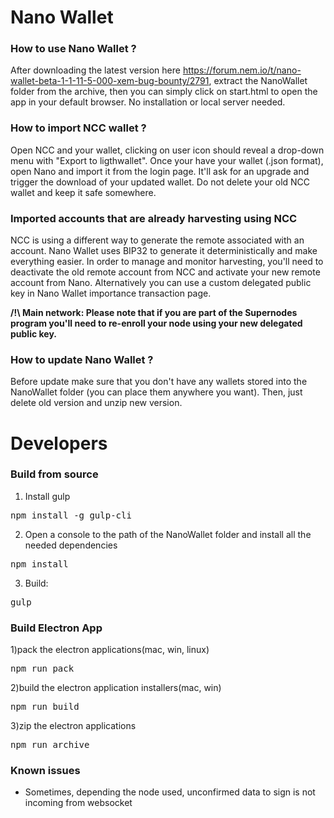 # Nano Wallet #

### How to use Nano Wallet ? ###

After downloading the latest version here https://forum.nem.io/t/nano-wallet-beta-1-1-11-5-000-xem-bug-bounty/2791, extract the NanoWallet folder from the archive, then you can simply click on start.html to open the app in your default browser. No installation or local server needed.

### How to import NCC wallet ? ###

Open NCC and your wallet, clicking on user icon should reveal a drop-down menu with "Export to ligthwallet".
Once your have your wallet (.json format), open Nano and import it from the login page. It'll ask for an upgrade and trigger the download of your updated wallet.
Do not delete your old NCC wallet and keep it safe somewhere.

### Imported accounts that are already harvesting using NCC ###

NCC is using a different way to generate the remote associated with an account. Nano Wallet uses BIP32 to generate it deterministically and make everything easier. In order to manage and monitor harvesting, you'll need to deactivate the old remote account from NCC and activate your new remote account from Nano. Alternatively you can use a custom delegated public key in Nano Wallet importance transaction page.

**/!\ Main network: Please note that if you are part of the Supernodes program you'll need to re-enroll your node using your new delegated public key.**

### How to update Nano Wallet ? ###

Before update make sure that you don't have any wallets stored into the NanoWallet folder (you can place them anywhere you want). Then, just delete old version and unzip new version.

# Developers #

### Build from source ###

1) Install gulp

<pre>npm install -g gulp-cli</pre>

2) Open a console to the path of the NanoWallet folder and install all the needed dependencies

<pre>npm install</pre>

3) Build:

<pre>gulp</pre>

### Build Electron App ###

1)pack the electron applications(mac, win, linux)

<pre>npm run pack</pre>

2)build the electron application installers(mac, win)

<pre>npm run build</pre>

3)zip the electron applications

<pre>npm run archive</pre>

### Known issues ###

- Sometimes, depending the node used, unconfirmed data to sign is not incoming from websocket
